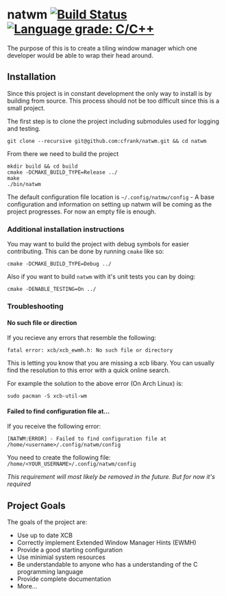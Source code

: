 # natwm [![Build Status](https://travis-ci.com/cfrank/natwm.svg?branch=dev)](https://travis-ci.com/cfrank/natwm) [![Language grade: C/C++](https://img.shields.io/lgtm/grade/cpp/g/cfrank/natwm.svg?logo=lgtm&logoWidth=18)](https://lgtm.com/projects/g/cfrank/natwm/context:cpp)
The purpose of this is to create a tiling window manager which one developer would be able to wrap their head around.

## Installation
Since this project is in constant development the only way to install is by building from source. This process should not be too difficult since this is a small project.

The first step is to clone the project including submodules used for logging and testing.

```
git clone --recursive git@github.com:cfrank/natwm.git && cd natwm
```

From there we need to build the project

```
mkdir build && cd build
cmake -DCMAKE_BUILD_TYPE=Release ../
make
./bin/natwm
```

The default configuration file location is `~/.config/natmw/config` - A base configuration and information on setting up natwm will be coming as the project progresses. For now an empty file is enough.

### Additional installation instructions

You may want to build the project with debug symbols for easier contributing. This can be done by running `cmake` like so:

`cmake -DCMAKE_BUILD_TYPE=Debug ../`

Also if you want to build `natwm` with it's unit tests you can by doing:

`cmake -DENABLE_TESTING=On ../`

### Troubleshooting

#### No such file or direction
If you recieve any errors that resemble the following:

`fatal error: xcb/xcb_ewmh.h: No such file or directory`

This is letting you know that you are missing a xcb libary. You can usually find the resolution to this error with a quick online search.

For example the solution to the above error (On Arch Linux) is:

`sudo pacman -S xcb-util-wm`

#### Failed to find configuration file at...
If you receive the following error:

`[NATWM:ERROR] - Failed to find configuration file at /home/<username>/.config/natwm/config`

You need to create the following file: `/home/<YOUR_USERNAME>/.config/natwm/config`

*This requirement will most likely be removed in the future. But for now it's required*


## Project Goals

The goals of the project are:

- Use up to date XCB
- Correctly implement Extended Window Manager Hints (EWMH)
- Provide a good starting configuration
- Use minimial system resources
- Be understandable to anyone who has a understanding of the C programming language
- Provide complete documentation
- More...
